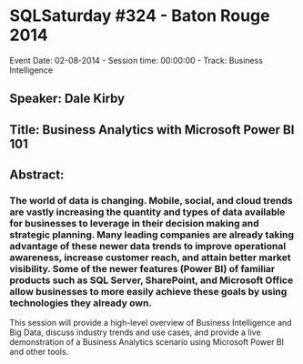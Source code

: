 # SQLSaturday #324 - Baton Rouge 2014
Event Date: 02-08-2014 - Session time: 00:00:00 - Track: Business Intelligence
## Speaker: Dale Kirby
## Title: Business Analytics with Microsoft Power BI 101
## Abstract:
### The world of data is changing. Mobile, social, and cloud trends are vastly increasing the quantity and types of data available for businesses to leverage in their decision making and strategic planning. Many leading companies are already taking advantage of these newer data trends to improve operational awareness, increase customer reach, and attain better market visibility. Some of the newer features (Power BI) of familiar products such as SQL Server, SharePoint, and Microsoft Office allow businesses to more easily achieve these goals by using technologies they already own.  

This session will provide a high-level overview of Business Intelligence and Big Data, discuss industry trends and use cases, and provide a live demonstration of a Business Analytics scenario using Microsoft Power BI and other tools.

